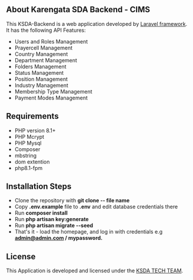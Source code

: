 ## About Karengata SDA Backend - CIMS

This KSDA-Backend is a web application developed by [Laravel framework](https://laravel.com/). It has the following API Features:

- Users and Roles Management
- Prayercell Management
- Country Management
- Department Management
- Folders Management
- Status Management
- Position Management
- Industry Management
- Membership Type Management
- Payment Modes Management

## Requirements

- PHP version 8.1+
- PHP Mcrypt
- PHP Mysql
- Composer
- mbstring
- dom extention
- php8.1-fpm

## Installation Steps

- Clone the repository with **git clone -- file name**
- Copy **.env.example** file to **.env** and edit database credentials there
- Run **composer install**
- Run **php artisan key:generate**
- Run **php artisan migrate --seed**
- That's it - load the homepage, and log in with credentials e.g **admin@admin.com / mypassword.**

## License

This Application is developed and licensed under the [KSDA TECH TEAM](https://karengatasda.org/).